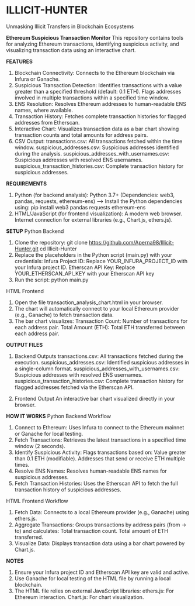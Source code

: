 # ILLICIT-HUNTER
Unmasking Illicit Transfers in Blockchain Ecosystems

**Ethereum Suspicious Transaction Monitor**
This repository contains tools for analyzing Ethereum transactions, identifying suspicious activity, and visualizing transaction data using an interactive chart.

**FEATURES**
1. Blockchain Connectivity: Connects to the Ethereum blockchain via Infura or Ganache.
2. Suspicious Transaction Detection: 
    Identifies transactions with a value greater than a specified threshold (default: 0.1 ETH). 
    Flags addresses involved in multiple transactions within a specified time window.
3. ENS Resolution: Resolves Ethereum addresses to human-readable ENS names, where available.
4. Transaction History: Fetches complete transaction histories for flagged addresses from Etherscan.
5. Interactive Chart: Visualizes transaction data as a bar chart showing transaction counts and total amounts for address pairs.
6. CSV Output:
    transactions.csv: All transactions fetched within the time window.
    suspicious_addresses.csv: Suspicious addresses identified during the analysis.
    suspicious_addresses_with_usernames.csv: Suspicious addresses with resolved ENS usernames.
    suspicious_transaction_histories.csv: Complete transaction history for suspicious addresses.

**REQUIREMENTS**
1. Python (for backend analysis): Python 3.7+ (Dependencies: web3, pandas, requests, ethereum-ens)
    --> Install the Python dependencies using: pip install web3 pandas requests ethereum-ens
2. HTML/JavaScript (for frontend visualization): 
    A modern web browser.
    Internet connection for external libraries (e.g., Chart.js, ethers.js).

**SETUP**
Python Backend
1. Clone the repository: git clone https://github.com/Aperna98/Illicit-Hunter.git
                         cd Illicit-Hunter
2. Replace the placeholders in the Python script (main.py) with your credentials:
      Infura Project ID: Replace YOUR_INFURA_PROJECT_ID with your Infura project ID.
      Etherscan API Key: Replace YOUR_ETHERSCAN_API_KEY with your Etherscan API key
3. Run the script: python main.py

HTML Frontend
1. Open the file transaction_analysis_chart.html in your browser.
2. The chart will automatically connect to your local Ethereum provider (e.g., Ganache) to fetch transaction data.
3. The bar chart visualizes:
            Transaction Count: Number of transactions for each address pair.
            Total Amount (ETH): Total ETH transferred between each address pair.

**OUTPUT FILES**
1. Backend Outputs
    transactions.csv: All transactions fetched during the execution.
    suspicious_addresses.csv: Identified suspicious addresses in a single-column format.
    suspicious_addresses_with_usernames.csv: Suspicious addresses with resolved ENS usernames.
    suspicious_transaction_histories.csv: Complete transaction history for flagged addresses fetched via the Etherscan API.

2. Frontend Output
    An interactive bar chart visualized directly in your browser.
    
**HOW IT WORKS**
Python Backend Workflow
  1. Connect to Ethereum: Uses Infura to connect to the Ethereum mainnet or Ganache for local testing.
  2. Fetch Transactions: Retrieves the latest transactions in a specified time window (2 seconds).
  3. Identify Suspicious Activity: 
        Flags transactions based on: 
            Value greater than 0.1 ETH (modifiable). 
            Addresses that send or receive ETH multiple times.
  4. Resolve ENS Names: Resolves human-readable ENS names for suspicious addresses.
  5. Fetch Transaction Histories: Uses the Etherscan API to fetch the full transaction history of suspicious addresses.

HTML Frontend Workflow
  1. Fetch Data: Connects to a local Ethereum provider (e.g., Ganache) using ethers.js.
  2. Aggregate Transactions: 
      Groups transactions by address pairs (from → to) and calculates: 
          Total transaction count. 
          Total amount of ETH transferred.
  3. Visualize Data: Displays transaction data using a bar chart powered by Chart.js.
  
**NOTES**
  1. Ensure your Infura project ID and Etherscan API key are valid and active.
  2. Use Ganache for local testing of the HTML file by running a local blockchain.
  3. The HTML file relies on external JavaScript libraries:
      ethers.js: For Ethereum interaction.
      Chart.js: For chart visualization.


